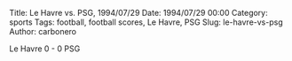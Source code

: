 Title: Le Havre vs. PSG, 1994/07/29
Date: 1994/07/29 00:00
Category: sports
Tags: football, football scores, Le Havre, PSG
Slug: le-havre-vs-psg
Author: carbonero


Le Havre 0 - 0 PSG
